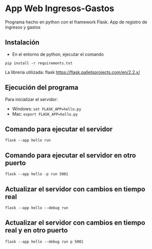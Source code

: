 # App Web Ingresos-Gastos

Programa hecho en python con el framework Flask. App de registro de ingresos y gastos

## Instalación

- En el entorno de python, ejecutar el comando

```
pip install -r requirements.txt
```

La libreria utilizada: flask https://flask.palletsprojects.com/en/2.2.x/

## Ejecución del programa

Para inicializar el servidor:

- Windows: `set FLASK_APP=hello.py`
- Mac: `export FLASK_APP=hello.py`

## Comando para ejecutar el servidor

```
flask --app hello run
```

## Comando para ejecutar el servidor en otro puerto

```
flask --app hello -p run 5001
```

## Actualizar el servidor con cambios en tiempo real

```
flask --app hello --debug run
```

## Actualizar el servidor con cambios en tiempo real y en otro puerto

```
flask --app hello --debug run p 5001
```
